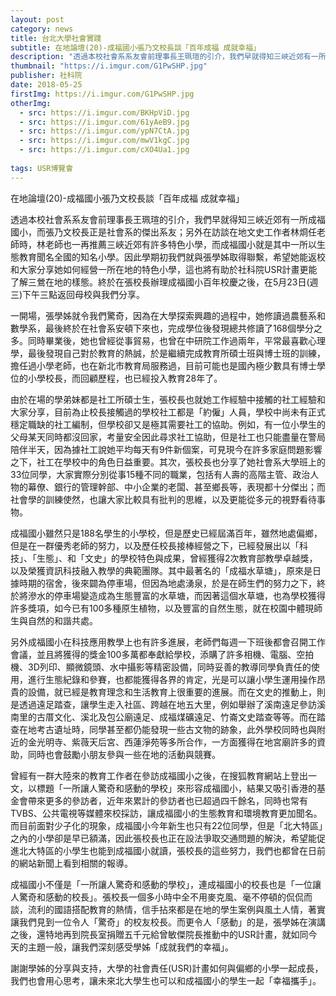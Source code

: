```yaml
---
layout: post
category: news
title: 台北大學社會實踐
subtitle: 在地論壇(20)-成福國小張乃文校長談「百年成福 成就幸福」
description: "透過本校社會系系友會前理事長王珮瑄的引介，我們早就得知三峽近郊有一所成福國小，而張乃文校長正是社會系的傑出系友；另外在訪談在地文史工作者林烱任老師時..."
thumbnail: "https://i.imgur.com/G1PwSHP.jpg"
publisher: 社科院
date: 2018-05-25
firstImg: https://i.imgur.com/G1PwSHP.jpg
otherImg:
  - src: https://i.imgur.com/BKHpViD.jpg
  - src: https://i.imgur.com/61yAeB9.jpg
  - src: https://i.imgur.com/ypN7CtA.jpg
  - src: https://i.imgur.com/mwV1kgC.jpg
  - src: https://i.imgur.com/cXO4Ua1.jpg
  
tags: USR博覽會
---
```



在地論壇(20)-成福國小張乃文校長談「百年成福 成就幸福」

透過本校社會系系友會前理事長王珮瑄的引介，我們早就得知三峽近郊有一所成福國小，而張乃文校長正是社會系的傑出系友；另外在訪談在地文史工作者林烱任老師時，林老師也一再推薦三峽近郊有許多特色小學，而成福國小就是其中一所以生態教育聞名全國的知名小學。因此學期初我們就與張學姊取得聯繫，希望她能返校和大家分享她如何經營一所在地的特色小學，這也將有助於社科院USR計畫更能了解三鶯在地的樣態。終於在張校長辦理成福國小百年校慶之後，在5月23日(週三)下午三點返回母校與我們分享。

一開場，張學姊就令我們驚奇，因為在大學探索興趣的過程中，她修讀過農藝系和數學系，最後終於在社會系安頓下來也，完成學位後發現總共修讀了168個學分之多。同時畢業後，她也曾經從事貿易，也曾在中研院工作過兩年，平常最喜歡心理學，最後發現自己對於教育的熱誠，於是繼續完成教育所碩士班與博士班的訓練，擔任過小學老師，也在新北市教育局服務過，目前可能也是國內極少數具有博士學位的小學校長，而回顧歷程，也已經投入教育28年了。

由於在場的學弟妹都是社工所碩士生，張校長也就她工作經驗中接觸的社工經驗和大家分享，目前為止校長接觸過的學校社工都是「約僱」人員，學校中尚未有正式穩定職缺的社工編制，但學校卻又是極其需要社工的協助。例如，有一位小學生的父母某天同時都沒回家，考量安全因此尋求社工協助，但是社工也只能盡量在警局陪伴半天，因為據社工說她平均每天有9件新個案，可見現今在許多家庭問題影響之下，社工在學校中的角色日益重要。其次，張校長也分享了她社會系大學班上的33位同學，大家實際分別從事15種不同的職業，包括有人壽的高階主管、政治人物的幕僚、銀行的管理幹部、中小企業的老闆、甚至鄉長等，表現都十分傑出；而社會學的訓練使然，也讓大家比較具有批判的思維，以及更能從多元的視野看待事物。

成福國小雖然只是188名學生的小學校，但是歷史已經屆滿百年，雖然地處偏鄉，但是在一群優秀老師的努力，以及歷任校長接棒經營之下，已經發展出以「科技」、「生態」、和「文史」的學校特色與成果，曾經獲得2次教育部教學卓越獎，以及榮獲資訊科技融入教學的典範團隊。其中最著名的「成福水草塘」，原來是日據時期的宿舍，後來闢為停車場，但因為地處湧泉，於是在師生們的努力之下，終於將滲水的停車場變造成為生態豐富的水草塘，而因著這個水草塘，也為學校獲得許多獎項，如今已有100多種原生植物，以及豐富的自然生態，就在校園中體現師生與自然的和諧共處。

另外成福國小在科技應用教學上也有許多進展，老師們每週一下班後都會召開工作會議，並且將獲得的獎金100多萬都奉獻給學校，添購了許多相機、電腦、空拍機、3D列印、顯微鏡頭、水中攝影等精密設備，同時妥善的教導同學負責任的使用，進行生態紀錄和參賽，也都能獲得各界的肯定，光是可以讓小學生運用操作昂貴的設備，就已經是教育理念和生活教育上很重要的進展。而在文史的推動上，則是透過遠足踏查，讓學生走入社區、跨越在地五大里，例如舉辦了溪南遠足參訪溪南里的古厝文化、溪北及包公廟遠足、成福煤礦遠足、竹崙文史踏查等等。而在踏查在地考古遺址時，同學甚至都仍能發現一些古文物的跡象，此外學校同時也與附近的金光明寺、紫薇天后宮、西蓮淨苑等多所合作，一方面獲得在地宮廟許多的資助，同時也會鼓勵小朋友參與一些在地的活動與競賽。

曾經有一群大陸來的教育工作者在參訪成福國小之後，在搜狐教育網站上登出一文，以標題「一所讓人驚奇和感動的學校」來形容成福國小，結果又吸引香港的基金會帶來更多的參訪者，近年來累計的參訪者也已超過四千餘名，同時也常有TVBS、公共電視等媒體來校採訪，讓成福國小的生態教育和環境教育更加聞名。而目前面對少子化的現象，成福國小今年新生也只有22位同學，但是「北大特區」之內的小學卻是早已額滿，因此張校長也正在設法爭取交通問題的解決，希望能促進北大特區的小學生也能到成福國小就讀，張校長的這些努力，我們也都曾在日前的網站新聞上看到相關的報導。

成福國小不僅是「一所讓人驚奇和感動的學校」，連成福國小的校長也是「一位讓人驚奇和感動的校長」。張校長一個多小時中全不用麥克風、毫不停頓的侃侃而談，流利的國語搭配教育的熱情，信手拈來都是在地的學生案例與風土人情，著實讓我們見到一位令人「驚奇」的校友校長。而更令人「感動」的是，張學姊在演講之後，還特地再到院長室捐贈五千元給曾敏傑院長推動中的USR計畫，就如同今天的主題一般，讓我們深刻感受學姊「成就我們的幸福」。

謝謝學姊的分享與支持，大學的社會責任(USR)計畫如何與偏鄉的小學一起成長，我們也會用心思考，讓未來北大學生也可以和成福國小的學生一起「幸福攜手」。